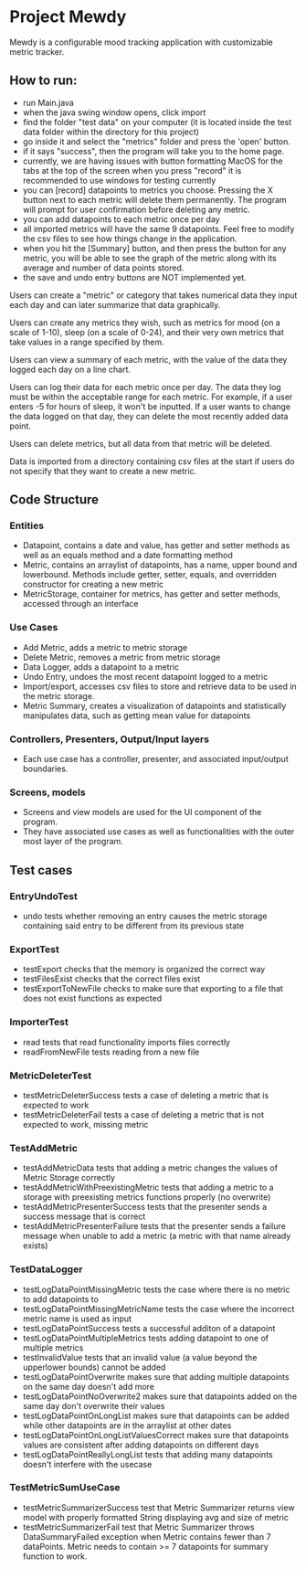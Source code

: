 # Project Mewdy

Mewdy is a configurable mood tracking application with customizable metric tracker.

## How to run:
- run Main.java
- when the java swing window opens, click import
- find the folder "test data" on your computer (it is located inside the test data folder within the directory for this project)
- go inside it and select the "metrics" folder and press the 'open' button.
- if it says "success", then the program will take you to the home page.
- currently, we are having issues with button formatting MacOS for the tabs at the top of the screen when you press "record" it is recommended to use windows for testing currently
- you can [record] datapoints to metrics you choose. Pressing the X button next to each metric will delete them permanently. The program will prompt for user confirmation before deleting any metric.
- you can add datapoints to each metric once per day
- all imported metrics will have the same 9 datapoints. Feel free to modify the csv files to see how things change in the application.
- when you hit the [Summary] button, and then press the button for any metric, you will be able to see the graph of the metric along with its average and number of data points stored.
- the save and undo entry buttons are NOT implemented yet.

Users can create a "metric" or category that takes numerical data they input each day and can later summarize that data graphically.

Users can create any metrics they wish, such as metrics for mood (on a scale of 1-10), sleep (on a scale of 0-24), and their very own metrics that take values in a range specified by them.

Users can view a summary of each metric, with the value of the data they logged each day on a line chart.

Users can log their data for each metric once per day. The data they log must be within the acceptable range for each metric. For example, if a user enters -5 for hours of sleep, it won't be inputted. If a user wants to change the data logged on that day, they can delete the most recently added data point.

Users can delete metrics, but all data from that metric will be deleted.

Data is imported from a directory containing csv files at the start if users do not specify that they want to create a new metric.

## Code Structure

### Entities
- Datapoint, contains a date and value, has getter and setter methods as well as an equals method and a date formatting method
- Metric, contains an arraylist of datapoints, has a name, upper bound and lowerbound. Methods include getter, setter, equals, and overridden constructor for creating a new metric
- MetricStorage, container for metrics, has getter and setter methods, accessed through an interface
### Use Cases
- Add Metric, adds a metric to metric storage
- Delete Metric, removes a metric from metric storage
- Data Logger, adds a datapoint to a metric
- Undo Entry, undoes the most recent datapoint logged to a metric
- Import/export, accesses csv files to store and retrieve data to be used in the metric storage.
- Metric Summary, creates a visualization of datapoints and statistically manipulates data, such as getting mean value for datapoints
### Controllers, Presenters, Output/Input layers
- Each use case has a controller, presenter, and associated input/output boundaries.
### Screens, models
- Screens and view models are used for the UI component of the program. 
- They have associated use cases as well as functionalities with the outer most layer of the program.

## Test cases

### EntryUndoTest
- undo tests whether removing an entry causes the metric storage containing said entry to be different from its previous state

### ExportTest
- testExport checks that the memory is organized the correct way
- testFilesExist checks that the correct files exist
- testExportToNewFile checks to make sure that exporting to a file that does not exist functions as expected

### ImporterTest
- read tests that read functionality imports files correctly
- readFromNewFile tests reading from a new file

### MetricDeleterTest
- testMetricDeleterSuccess tests a case of deleting a metric that is expected to work
- testMetricDeleterFail tests a case of deleting a metric that is not expected to work, missing metric
### TestAddMetric
- testAddMetricData tests that adding a metric changes the values of Metric Storage correctly
- testAddMetricWithPreexistingMetric tests that adding a metric to a storage with preexisting metrics functions properly (no overwrite)
- testAddMetricPresenterSuccess tests that the presenter sends a success message that is correct
- testAddMetricPresenterFailure tests that the presenter sends a failure message when unable to add a metric (a metric with that name already exists)
### TestDataLogger
- testLogDataPointMissingMetric tests the case where there is no metric to add datapoints to
- testLogDataPointMissingMetricName tests the case where the incorrect metric name is used as input
- testLogDataPointSuccess tests a successful additon of a datapoint
- testLogDataPointMultipleMetrics tests adding datapoint to one of multiple metrics
- testInvalidValue tests that an invalid value (a value beyond the upperlower bounds) cannot be added
- testLogDataPointOverwrite makes sure that adding multiple datapoints on the same day doesn't add more
- testLogDataPointNoOverwrite2 makes sure that datapoints added on the same day don't overwrite their values
- testLogDataPointOnLongList makes sure that datapoints can be added while other datapoints are in the arraylist at other dates
- testLogDataPointOnLongListValuesCorrect makes sure that datapoints values are consistent after adding datapoints on different days
- testLogDataPointReallyLongList tests that adding many datapoints doesn't interfere with the usecase
### TestMetricSumUseCase
- testMetricSummarizerSuccess test that Metric Summarizer returns view model with properly formatted String displaying avg and size of metric
- testMetricSummarizerFail test that Metric Summarizer throws DataSummaryFailed exception when Metric contains fewer than 7 dataPoints. Metric needs to contain >= 7 datapoints for summary function to work.
